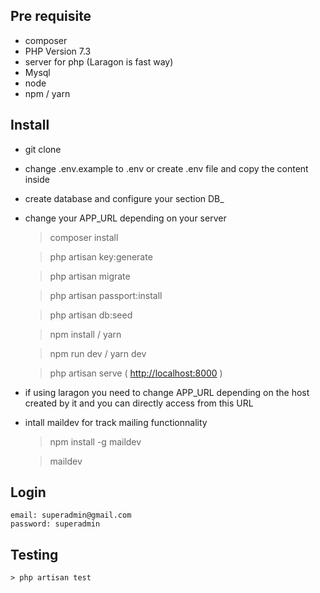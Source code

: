 
## Pre requisite

- composer
- PHP Version 7.3
- server for php (Laragon is fast way)
- Mysql
- node
- npm / yarn

## Install
- git clone
- change .env.example to .env or create .env file and copy the content inside
- create database and configure your section DB_
- change your APP_URL depending on your server
    > composer install

    > php artisan key:generate

    > php artisan migrate

    > php artisan passport:install

    > php artisan db:seed

    > npm install / yarn

    > npm run dev / yarn dev

    > php artisan serve ( [http://localhost:8000](http://localhost:8000) )
    
- if using laragon you need to change APP_URL depending on the host created by it and you can directly access from this URL

- intall maildev for track mailing functionnality
    > npm install -g maildev
    
    > maildev

## Login
    email: superadmin@gmail.com
    password: superadmin

## Testing
    > php artisan test





